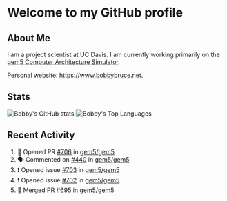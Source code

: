 # Welcome to my GitHub profile

## About Me

I am a project scientist at UC Davis. I am currently working primarily on the [gem5 Computer Architecture Simulator](https://github.com/gem5).

Personal website: <https://www.bobbybruce.net>.

## Stats

![Bobby's GitHub stats](https://github-readme-stats.vercel.app/api?username=bobbyrbruce&show_icons=true&theme=responsive&include_all_commits=true&count_private=true&show=reviews&disable_animations=true)
![Bobby's Top Languages ](https://github-readme-stats.vercel.app/api/top-langs/?username=bobbyrbruce&layout=compact&theme=responsive&count_private=true&langs_count=10&disable_animations=true)

## Recent Activity

<!--START_SECTION:activity-->
1. 💪 Opened PR [#706](https://github.com/gem5/gem5/pull/706) in [gem5/gem5](https://github.com/gem5/gem5)
2. 🗣 Commented on [#440](https://github.com/gem5/gem5/issues/440#issuecomment-1865213965) in [gem5/gem5](https://github.com/gem5/gem5)
3. ❗ Opened issue [#703](https://github.com/gem5/gem5/issues/703) in [gem5/gem5](https://github.com/gem5/gem5)
4. ❗ Opened issue [#702](https://github.com/gem5/gem5/issues/702) in [gem5/gem5](https://github.com/gem5/gem5)
5. 🎉 Merged PR [#695](https://github.com/gem5/gem5/pull/695) in [gem5/gem5](https://github.com/gem5/gem5)
<!--END_SECTION:activity-->
